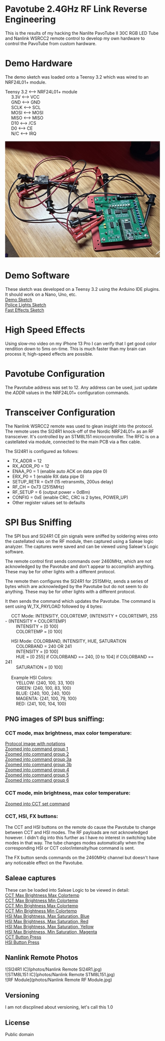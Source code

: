 # Pavotube 2.4GHz RF Link Reverse Engineering

This is the results of my hacking the Nanlite PavoTube II 30C RGB LED Tube and Nanlink WSRCC2 remote control to develop my own hardware to control the PavoTube from custom hardware.

# Demo Hardware
The demo sketch was loaded onto a Teensy 3.2 which was wired to an NRF24L01+ module.<br />

Teensy 3.2  <--> NRF24L01+ module<br />
&nbsp;&nbsp;&nbsp;&nbsp;  3.3V <--> VCC<br />
&nbsp;&nbsp;&nbsp;&nbsp;  GND  <--> GND<br />
&nbsp;&nbsp;&nbsp;&nbsp;  SCLK <--> SCL<br />
&nbsp;&nbsp;&nbsp;&nbsp;  MOSI <--> MOSI<br />
&nbsp;&nbsp;&nbsp;&nbsp;  MISO <--> MISO<br />
&nbsp;&nbsp;&nbsp;&nbsp;  D10  <--> /CS<br />
&nbsp;&nbsp;&nbsp;&nbsp;  D0   <--> CE<br />
&nbsp;&nbsp;&nbsp;&nbsp;  N/C  <--> IRQ<br />
<br />
![SI24R1 IC](photos/demo_hardware.jpg)<br />

# Demo Software
These sketch was developed on a Teensy 3.2 using the Arduino IDE plugins. It should work on a Nano, Uno, etc.<br />
[Demo Sketch](pavotube_demo_sketch/pavotube_demo_sketch.ino)<br />
[Police Lights Sketch](police_lights_effect/police_lights_effect.ino)<br />
[Fast Effects Sketch](fastest_effects/fastest_effects.ino)

# High Speed Effects
Using slow-mo video on my iPhone 13 Pro I can verify that I get good color rendition down to 5ms on-time. This is much faster than my brain can process it; high-speed effects are possible.

# Pavotube Configuration
The Pavotube address was set to 12. Any address can be used, just update the *ADDR* values in the NRF24L01+ configuration commands.

# Transceiver Configuration

The Nanlink WSRCC2 remote was used to glean insight into the protocol. The remote uses the SI24R1 knock-off of the Nordic NRF24L01+ as an RF transceiver. It's controlled by an STM8L151 microcontroller. The RFIC is on a castellated via module, connected to the main PCB via a flex cable.<br />

The SI24R1 is configured as follows:
- TX_ADDR = 12<br />
- RX_ADDR_P0 = 12<br />
- ENAA_P0 = 1 (enable auto ACK on data pipe 0)<br />
- ERX_P0 = 1 (enable RX data pipe 0)<br />
- SETUP_RETR = 0x1f (15 retransmits, 200us delay)<br />
- RF_CH = 0x73 (2515MHz)<br />
- RF_SETUP = 6 (output power = 0dBm)<br />
- CONFIG = 0xE (enable CRC, CRC is 2 bytes, POWER_UP)<br />
- Other register values set to defaults<br />

# SPI Bus Sniffing

The SPI bus and SI24R1 CE pin signals were sniffed by soldering wires onto the castellated vias on the RF module, then captured using a Saleae logic analyzer. The captures were saved and can be viewed using Saleae's Logic software.

The remote control first sends commands over 2460MHz, which are not acknowledged by the Pavotube and don't appear to accomplish anything. These may be for other lights with a different protocol.

The remote then configures the SI24R1 for 2515MHz, sends a series of bytes which are acknowledged by the Pavotube but do not seem to do anything. These may be for other lights with a different protocol.

It then sends the command which updates the Pavotube. The command is sent using W_TX_PAYLOAD followed by 4 bytes:

&nbsp;&nbsp;&nbsp;&nbsp;  CCT Mode: INTENSITY, COLORTEMP, (INTENSITY + COLORTEMP), 255 - (INTENSITY + COLORTEMP)<br />
&nbsp;&nbsp;&nbsp;&nbsp;&nbsp;&nbsp;&nbsp;&nbsp;    INTENSITY = [0 100]<br />
&nbsp;&nbsp;&nbsp;&nbsp;&nbsp;&nbsp;&nbsp;&nbsp;    COLORTEMP = [0 100]<br />

&nbsp;&nbsp;&nbsp;&nbsp;  HSI Mode: COLORBAND, INTENSITY, HUE, SATURATION<br />
&nbsp;&nbsp;&nbsp;&nbsp;&nbsp;&nbsp;&nbsp;&nbsp;    COLORBAND = 240 OR 241<br />
&nbsp;&nbsp;&nbsp;&nbsp;&nbsp;&nbsp;&nbsp;&nbsp;    INTENSITY = [0 100]<br />
&nbsp;&nbsp;&nbsp;&nbsp;&nbsp;&nbsp;&nbsp;&nbsp;    HUE = [0 255] if COLORBAND == 240, [0 to 104] if COLORBAND == 241<br />
&nbsp;&nbsp;&nbsp;&nbsp;&nbsp;&nbsp;&nbsp;&nbsp;    SATURATION = [0 100]<br />
<br />
&nbsp;&nbsp;&nbsp;&nbsp;  Example HSI Colors:<br />
&nbsp;&nbsp;&nbsp;&nbsp;&nbsp;&nbsp;&nbsp;&nbsp;    YELLOW:  {240, 100, 33, 100}<br />
&nbsp;&nbsp;&nbsp;&nbsp;&nbsp;&nbsp;&nbsp;&nbsp;    GREEN: 	 {240, 100, 83, 100}<br />
&nbsp;&nbsp;&nbsp;&nbsp;&nbsp;&nbsp;&nbsp;&nbsp;    BLUE: 	 {240, 100, 240, 100}<br />
&nbsp;&nbsp;&nbsp;&nbsp;&nbsp;&nbsp;&nbsp;&nbsp;    MAGENTA: {241, 100, 79, 100}<br />
&nbsp;&nbsp;&nbsp;&nbsp;&nbsp;&nbsp;&nbsp;&nbsp;    RED: 	 {241, 100, 104, 100}<br />

## PNG images of SPI bus sniffing:

### CCT mode, max brightness, max color temperature:
[Protocol image with notations](spi_captures/CCT_max_brightness_max_colortemp_overview.png)<br />
[Zoomed into command group 1](spi_captures/CCT_max_brightness_max_colortemp_cmd1.png)<br />
[Zoomed into command group 2](spi_captures/CCT_max_brightness_max_colortemp_cmd2.png)<br />
[Zoomed into command group 3a](spi_captures/CCT_max_brightness_max_colortemp_cmd3a.png)<br />
[Zoomed into command group 3b](spi_captures/CCT_max_brightness_max_colortemp_cmd3b.png)<br />
[Zoomed into command group 4](spi_captures/CCT_max_brightness_max_colortemp_cmd4.png)<br />
[Zoomed into command group 5](spi_captures/CCT_max_brightness_max_colortemp_cmd5.png)<br />
[Zoomed into command group 6](spi_captures/CCT_max_brightness_max_colortemp_cmd6.png)<br />

### CCT mode, min brightness, max color temperature:
[Zoomed into CCT set command](spi_captures/CCT_min_brightness_max_colortemp_cmd.png)

### CCT, HSI, FX buttons:
The CCT and HSI buttons on the remote do cause the Pavotube to change between CCT and HSI modes. The RF payloads are not acknowledged however. I didn't dig into this further as I have no interest in switching tube modes in that way. The tube changes modes automatically when the corresponding HSI or CCT color/intensity/hue command is sent.

The FX button sends commands on the 2460MHz channel but doesn't have any noticeable effect on the Pavotube.

## Saleae captures
These can be loaded into Saleae Logic to be viewed in detail:<br />
[CCT Max Brightness Max Colortemp](spi_captures/CCT_max_brightness_max_colortemp.sal)<br />
[CCT Max Brightness Min Colortemp](spi_captures/CCT_max_brightness_min_colortemp.sal)<br />
[CCT Min Brightness Max Colortemp](spi_captures/CCT_min_brightness_max_colortemp.sal)<br />
[CCT Min Brightness Min Colortemp](spi_captures/CCT_min_brightness_min_colortemp.sal)<br />
[HSI Max Brightness, Max Saturation, Blue](spi_captures/HSI_max_bright_max_sat_color_blue.sal)<br />
[HSI Max Brightness, Max Saturation, Red](spi_captures/HSI_max_bright_max_sat_color_red.sal)<br />
[HSI Max Brightness, Max Saturation, Yellow](spi_captures/HSI_max_bright_max_sat_color_yellow.sal)<br />
[HSI Max Brightness, Min Saturation, Magenta](spi_captures/HSI_max_bright_min_sat_color_magenta.sal)<br />
[CCT Button Press](spi_captures/CCT_Button_Press.sal)<br />
[HSI Button Press](spi_captures/HSI_button_press.sal)<br />

## Nanlink Remote Photos
![SI24R1 IC](photos/Nanlink Remote SI24R1.jpg)<br />
![STM8L151 IC](photos/Nanlink Remote STM8L151.jpg)<br />
![RF Module](photos/Nanlink Remote RF Module.jpg)<br />

## Versioning

I am not discplined about versioning, let's call this 1.0

## License

Public domain
